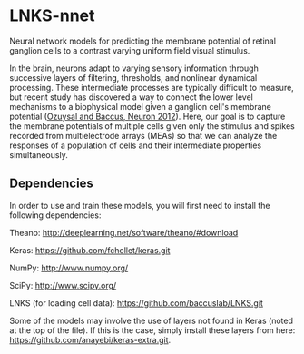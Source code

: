 # LNKS-nnet
Neural network models for predicting the membrane potential of retinal ganglion cells to a contrast varying uniform field visual stimulus. 

In the brain, neurons adapt to varying sensory information through successive layers of filtering, thresholds, and nonlinear dynamical processing. These intermediate processes are typically difficult to measure, but recent study has discovered a way to connect the lower level mechanisms to a biophysical model given a ganglion cell's membrane potential (<a href="http://www.sciencedirect.com/science/article/pii/S0896627312000797" target="_blank">Ozuysal and Baccus, Neuron 2012</a>). Here, our goal is to capture the membrane potentials of multiple cells given only the stimulus and spikes recorded from multielectrode arrays (MEAs) so that we can analyze the responses of a population of cells and their intermediate properties simultaneously.


## Dependencies
In order to use and train these models, you will first need to install the following dependencies:

Theano: http://deeplearning.net/software/theano/#download

Keras: https://github.com/fchollet/keras.git

NumPy: http://www.numpy.org/

SciPy: http://www.scipy.org/

LNKS (for loading cell data): https://github.com/baccuslab/LNKS.git

Some of the models may involve the use of layers not found in Keras (noted at the top of the file). If this is the case, simply install these layers from here: https://github.com/anayebi/keras-extra.git.

